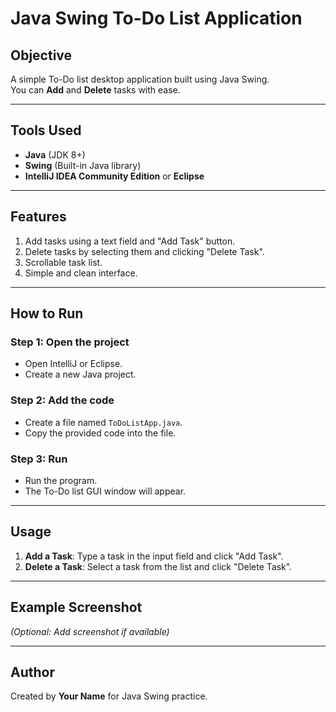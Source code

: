 # Java Swing To-Do List Application

## Objective
A simple To-Do list desktop application built using Java Swing.  
You can **Add** and **Delete** tasks with ease.

---

## Tools Used
- **Java** (JDK 8+)
- **Swing** (Built-in Java library)
- **IntelliJ IDEA Community Edition** or **Eclipse**

---

## Features
1. Add tasks using a text field and "Add Task" button.
2. Delete tasks by selecting them and clicking "Delete Task".
3. Scrollable task list.
4. Simple and clean interface.

---

## How to Run

### **Step 1: Open the project**
- Open IntelliJ or Eclipse.
- Create a new Java project.

### **Step 2: Add the code**
- Create a file named `ToDoListApp.java`.
- Copy the provided code into the file.

### **Step 3: Run**
- Run the program.
- The To-Do list GUI window will appear.

---

## Usage
1. **Add a Task**: Type a task in the input field and click "Add Task".
2. **Delete a Task**: Select a task from the list and click "Delete Task".

---

## Example Screenshot
*(Optional: Add screenshot if available)*

---

## Author
Created by **Your Name** for Java Swing practice.

